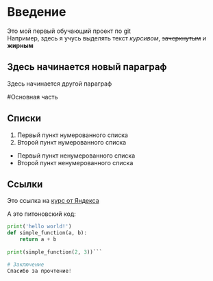 # Введение  
Это мой первый обучающий проект по git  
Например, здесь я учусь выделять текст *курсивом*, ~~зачеркнутым~~ и **жирным**


Здесь начинается новый параграф  
---  
  
Здесь начинается другой параграф

#Основная часть  


## Списки  
1. Первый пункт нумерованного списка  
2. Второй пункт нумерованного списка  

- Первый пункт ненумерованного списка
- Второй пункт ненумерованного списка  

## Ссылки  
Это ссылка на [курс от Яндекса](https://practicum.yandex.ru/trainer/git-basics/lesson/c6b9607c-e8bc-4446-89f9-c74522c3492f/ "Нажми на меня!")


А это питоновский код:
```python
print('hello world!')
def simple_function(a, b):
	return a + b 
	
print(simple_function(2, 3))```  

# Заключение  
Спасибо за прочтение!